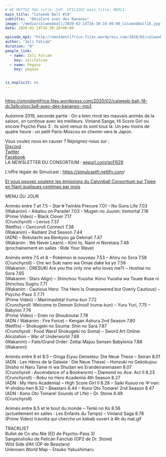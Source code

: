 ```yaml
---
# NE METTEZ PAS title: SVP. UTILISEZ main_title: MERCI.
main_title: "Calweeb Ball #18"
subtitle:  "Décoloré avec des Bananes"
image: "/media/calweebball/2020-02-14T16-30-18-00-00_CalweebBall18.jpg"
date: 2020-02-14T16:30:18+00:00

episode_mp3: "http://omnidentifrice.files.wordpress.com/2020/02/calweeb-ball-18-dc3a9colorc3a9-avec-des-bananes-.mp3"
author: "Zali Falcam"
duration: "0"
people_link: 
  - name: Zali Falcam
    key: zalifalcam
  - name: Pegase
    key: pegase


is_explicit: no
---
```


<PodcastHeader/>

<!-- ECRIRE LA DESCRIPTION DE L'EPISODE SOUS CETTE LIGNE -->
<p><img src="https://calvinballradio.files.wordpress.com/2020/02/c18.jpg" alt=""></p>
<p><a href="https://omnidentifrice.files.wordpress.com/2020/02/calweeb-ball-18-dc3a9colorc3a9-avec-des-bananes-.mp3" rel="nofollow">https://omnidentifrice.files.wordpress.com/2020/02/calweeb-ball-18-dc3a9colorc3a9-avec-des-bananes-.mp3</a></p>
<p>Automne 2019, seconde partie : On a bien rincé les mauvais animés de la saison, on continue avec les meilleurs. Vinland Sanga, Hi Score Girl ou encore Psycho Pass 3 : ils sont venus ils sont tous là. Un peu moins de quatre heure : un petit Paris-Moscou en chemin vers le Japon.</p>
<p>Vous voulez nous en causer ? Rejoignez-nous sur :<br>
<a href="http://discordapp.com/invite/4RnA9v7" rel="nofollow">Discord</a><br>
<a href="https://twitter.com/Calvinball_FM?lang=fr" rel="nofollow">Twitter</a><br>
<a href="https://www.facebook.com/CalvinballRadio/?ref=bookmarks" rel="nofollow">Facebook</a><br>
LA NEWSLETTER DU CONSORTIUM : <a title="http://eepurl.com/gcFR29" href="https://exit.sc/?url=http%3A%2F%2Feepurl.com%2FgcFR29" rel="nofollow">eepurl.com/gcFR29</a></p>
<p>L’offre légale de Simulcast : <a href="https://simulcastfr.netlify.com/" rel="nofollow">https://simulcastfr.netlify.com</a>/</p>
<p><a href="https://fr.tipeee.com/calvinball" rel="nofollow">Et vous pouvez soutenir les émissions du Calvinball Consortium sur Tipee en filant quelques centimes par mois</a></p>
<p>MENU DU JOUR</p>
<p></p>




<tr>
<td>Animés entre 7 et 7.5</td>
</tr>
<tr>
<td>– Star☆Twinkle Precure 7.01</td>
</tr>
<tr>
<td>– No Guns Life 7.03<br>
(Wakanim)</td>
</tr>
<tr>
<td>– Aikatsu on Parade! 7.03</td>
</tr>
<tr>
<td>– Mugen no Juunin: Immortal 7.16<br>
(Prime Video)</td>
</tr>
<tr>
<td>– Black Clover 7.17<br>
(Crunchyroll)</td>
</tr>
<tr>
<td>– Levius 7.37<br>
(Netflix)</td>
</tr>
<tr>
<td>– Cencoroll Connect 7.38<br>
(Wakanim)</td>
</tr>
<tr>
<td>– Radiant 2nd Season 7.44<br>
(ADN)</td>
</tr>
<tr>
<td>– Bokutachi wa Benkyou ga Dekinai! 7.47<br>
(Wakanim : We Never Learn)</td>
</tr>
<tr>
<td>– Kimi to, Nami ni Noretara 7.48<br>
(prochainement en salles : Ride Your Wave)</td>
</tr>


<p></p>




<tr>
<td>Animés entre 7.5 et 8</td>
</tr>
<tr>
<td>– Pokémon le nouveau 7.53</td>
</tr>
<tr>
<td>– Ahiru no Sora 7.58<br>
(Crunchyroll)</td>
</tr>
<tr>
<td>– Ore wo Suki nano wa Omae dake ka yo 7.59<br>
(Wakanim : ORESUKI Are you the only one who loves me?)</td>
</tr>
<tr>
<td>– Hoshiai no Sora 7.65<br>
(Wakanim : Stars Align)</td>
</tr>
<tr>
<td>– Shinchou Yuusha: Kono Yuusha wa Tsuee Kuse ni Shinchou Sugiru 7.71<br>
(Wakanim : Cautious Hero: The Hero Is Overpowered but Overly Cautious)</td>
</tr>
<tr>
<td>– Psycho-Pass 3 7.71<br>
(Prime Video)</td>
</tr>
<tr>
<td>– Mairimashita! Iruma-kun 7.72<br>
(Crunchyroll: Welcome to Demon School! Iruma-kun)</td>
</tr>
<tr>
<td>– Yuru Yuri, 7.75</td>
</tr>
<tr>
<td>– Babylon 7.76<br>
(Prime Video)</td>
</tr>
<tr>
<td>– Enen no Shouboutai 7.78<br>
(ADN / Wakanim : Fire Force)</td>
</tr>
<tr>
<td>– Kengan Ashura 2nd Season 7.80<br>
(Netflix)</td>
</tr>
<tr>
<td>– Shokugeki no Souma: Shin no Sara 7.87<br>
(Crunchyroll : Food Wars! Shokugeki no Soma)</td>
</tr>
<tr>
<td>– Sword Art Online: Alicization – War of Underworld 7.88<br>
(Wakanim)</td>
</tr>
<tr>
<td>– Fate/Grand Order: Zettai Majuu Sensen Babylonia 7.88<br>
(Wakanim)</td>
</tr>


<p></p>




<tr>
<td>Animés entre 8 et 8.5</td>
</tr>
<tr>
<td>– Ginga Eiyuu Densetsu: Die Neue These – Seiran 8.01<br>
(ADN : Les Héros de la Galaxie : Die Neue These)</td>
</tr>
<tr>
<td>– Honzuki no Gekokujou: Shisho ni Naru Tame ni wa Shudan wo Erandeiraremasen 8.07<br>
(Crunchyroll : Ascendance of a Bookworm)</td>
</tr>
<tr>
<td>– Diamond no Ace: Act II 8.23<br>
(Crunchyroll)</td>
</tr>
<tr>
<td>– Boku no Hero Academia 4th Season 8.27<br>
(ADN : My Hero Academia)</td>
</tr>
<tr>
<td>– High Score Girl II 8.28</td>
</tr>
<tr>
<td>– Saiki Kusuo no Ψ-nan: Ψ-shidou-hen 8.32</td>
</tr>
<tr>
<td>– Beastars 8.44</td>
</tr>
<tr>
<td>– Kono Oto Tomare! 2nd Season 8.47<br>
(ADN : Kono Oto Tomare! Sounds of Life)</td>
</tr>
<tr>
<td>– Dr. Stone 8.49<br>
(Crunchyroll)</td>
</tr>


<p></p>




<tr>
<td>Animés entre 8.5 et le bout du monde</td>
</tr>
<tr>
<td>– Tenki no Ko 8.56<br>
(actuellement en salles : Les Enfants du Temps)</td>
</tr>
<tr>
<td>– Vinland Saga 8.78<br>
(Prime Video)</td>
</tr>
<tr>
<td>travolta qui cherche un kebab ouvert à 4h du mat.gif</td>
</tr>


<p>TRACKLIST<br>
Bullet de Co shu Nie (ED de Psycho-Pass 3)<br>
Sangenshoku de Pelican Fanclub (OP2 de Dr. Stone)<br>
Wild Side d’Ali (OP de Beastars)<br>
Unknown World Map – Etsuko Yakushimaru</p>


